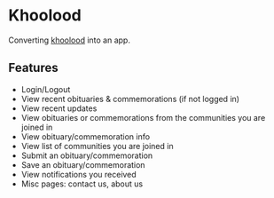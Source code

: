 # Khoolood

Converting [khoolood](https://www.khoolood.com) into an app.

## Features

* Login/Logout
* View recent obituaries & commemorations (if not logged in)
* View recent updates
* View obituaries or commemorations from the communities you are joined in
* View obituary/commemoration info
* View list of communities you are joined in
* Submit an obituary/commemoration
* Save an obituary/commemoration
* View notifications you received
* Misc pages: contact us, about us
